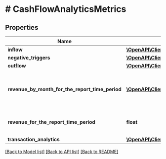 # # CashFlowAnalyticsMetrics

## Properties

Name | Type | Description | Notes
------------ | ------------- | ------------- | -------------
**inflow** | [**\OpenAPI\Client\Model\CashFlowInflowAttributes**](CashFlowInflowAttributes.md) |  | [optional]
**negative_triggers** | [**\OpenAPI\Client\Model\CashFlowNegativeTriggers**](CashFlowNegativeTriggers.md) |  | [optional]
**outflow** | [**\OpenAPI\Client\Model\CashFlowOutflowAttributes**](CashFlowOutflowAttributes.md) |  | [optional]
**revenue_by_month_for_the_report_time_period** | [**\OpenAPI\Client\Model\ObbDateRangeAndAmount[]**](ObbDateRangeAndAmount.md) | Sum of all transactions categorized as revenue, split by months | [optional]
**revenue_for_the_report_time_period** | **float** | Sum of all transactions categorized as revenue | [optional]
**transaction_analytics** | [**\OpenAPI\Client\Model\CashFlowTransactionAnalyticsAttributes**](CashFlowTransactionAnalyticsAttributes.md) |  | [optional]

[[Back to Model list]](../../README.md#models) [[Back to API list]](../../README.md#endpoints) [[Back to README]](../../README.md)
